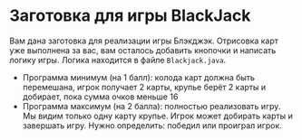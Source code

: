 Заготовка для игры BlackJack
======


Вам дана заготовка для реализации игры Блэкджэк. Отрисовка карт уже выполнена за вас, вам осталось добавить кнопочки и написать логику игры. Логика находится в файле `Blackjack.java`.

- Программа минимум (на 1 балл): колода карт должна быть перемешана, игрок получает 2 карты, крупье берёт 2 карты и добирает, пока сумма очков меньше 16
- Программа максимум (на 2 балла): полностью реализовать игру. Мы видим только одну карту крупье. Игрок может добирать карты и завершать игру. Нужно определить: победил или проиграл игрок.
